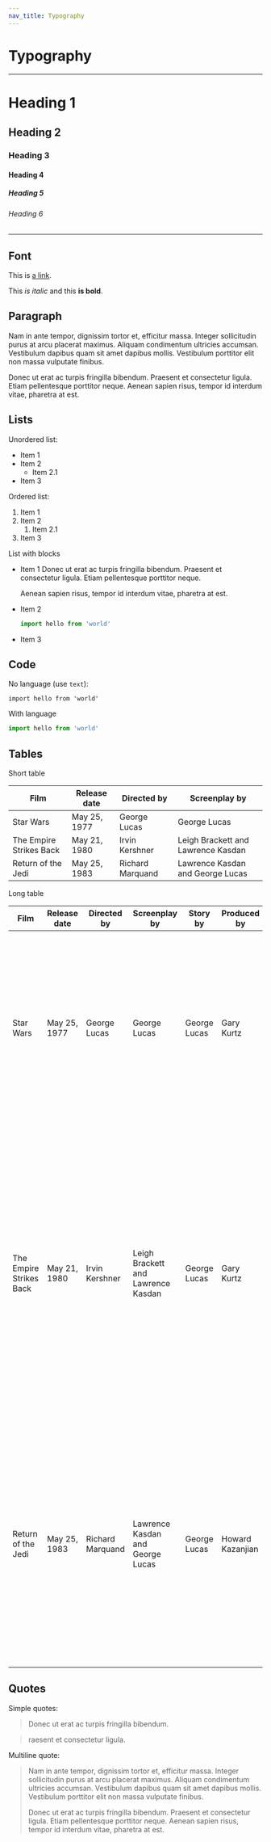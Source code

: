 ```yaml
---
nav_title: Typography
---
```


# Typography

<hr />

# Heading 1

## Heading 2

### Heading 3

#### Heading 4

##### Heading 5

###### Heading 6

<hr />

## Font

This is [a link]().

This *is italic* and this **is bold**.

## Paragraph

Nam in ante tempor, dignissim tortor et, efficitur massa. Integer
sollicitudin purus at arcu placerat maximus. Aliquam condimentum
ultricies accumsan. Vestibulum dapibus quam sit amet dapibus mollis.
Vestibulum porttitor elit non massa vulputate finibus.

Donec ut erat ac turpis fringilla bibendum. Praesent et consectetur
ligula. Etiam pellentesque porttitor neque. Aenean sapien risus,
tempor id interdum vitae, pharetra at est.

## Lists

Unordered list:

- Item 1
- Item 2
  - Item 2.1
- Item 3

Ordered list:

1. Item 1
1. Item 2
    1. Item 2.1
1. Item 3

List with blocks

- Item 1
  Donec ut erat ac turpis fringilla bibendum. Praesent et consectetur
  ligula. Etiam pellentesque porttitor neque.

  Aenean sapien risus,
  tempor id interdum vitae, pharetra at est.
- Item 2
  ```js
  import hello from 'world'
  ```
- Item 3

## Code

No language (use `text`):

```text
import hello from 'world'
```

With language

```js
import hello from 'world'
```

## Tables

Short table

| Film                    | Release date | Directed by    | Screenplay by                      |
|-------------------------|--------------|----------------|------------------------------------|
| Star Wars               | May 25, 1977 | George Lucas   | George Lucas                       |
| The Empire Strikes Back | May 21, 1980 | Irvin Kershner | Leigh Brackett and Lawrence Kasdan |
| Return of the Jedi      | May 25, 1983 | Richard Marquand | Lawrence Kasdan and George Lucas |

Long table

| Film                    | Release date | Directed by    | Screenplay by                      | Story by      | Produced by | Plot |
|-------------------------|--------------|----------------|------------------------------------|---------------|-------------|------|
| Star Wars               | May 25, 1977 | George Lucas   | George Lucas                       | George Lucas  | Gary Kurtz  | Amid a galactic civil war, Rebel Alliance spies have stolen plans to the Galactic Empire's Death Star, a massive space station capable of destroying entire planets.  |
| The Empire Strikes Back | May 21, 1980 | Irvin Kershner | Leigh Brackett and Lawrence Kasdan | George Lucas  | Gary Kurtz  | Three years after the destruction of the Death Star,[c] the Imperial fleet, led by Darth Vader, dispatches Probe Droids across the galaxy to find Princess Leia's Rebel Alliance, with one probe locating the rebel base on the ice planet Hoth. |
| Return of the Jedi      | May 25, 1983 | Richard Marquand | Lawrence Kasdan and George Lucas | George Lucas  | Howard Kazanjian | A year after Han Solo's capture,[b] C-3PO and R2-D2 enter crime lord Jabba the Hutt's palace on Tatooine. They are sent in a trade bargain made by Luke Skywalker to rescue Han, who is still frozen in carbonite. |


## Quotes

Simple quotes:

> Donec ut erat ac turpis fringilla bibendum.

> raesent et consectetur ligula.

Multiline quote:

> Nam in ante tempor, dignissim tortor et, efficitur massa. Integer
sollicitudin purus at arcu placerat maximus. Aliquam condimentum
ultricies accumsan. Vestibulum dapibus quam sit amet dapibus mollis.
Vestibulum porttitor elit non massa vulputate finibus.
> 
> Donec ut erat ac turpis fringilla bibendum. Praesent et consectetur
  ligula. Etiam pellentesque porttitor neque. Aenean sapien risus,
  tempor id interdum vitae, pharetra at est.
